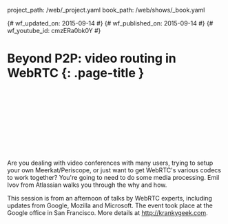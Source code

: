 project_path: /web/_project.yaml
book_path: /web/shows/_book.yaml

{# wf_updated_on: 2015-09-14 #}
{# wf_published_on: 2015-09-14 #}
{# wf_youtube_id: cmzERa0bk0Y #}

# Beyond P2P: video routing in WebRTC {: .page-title }


<div class="video-wrapper">
  <iframe class="devsite-embedded-youtube-video" data-video-id="cmzERa0bk0Y"
          data-autohide="1" data-showinfo="0" frameborder="0" allowfullscreen>
  </iframe>
</div>

Are you dealing with video conferences with many users, trying to setup your own Meerkat/Periscope, or just want to get WebRTC's various codecs to work together? You're going to need to do some media processing. Emil Ivov from Atlassian walks you through the why and how.

This session is from an afternoon of talks by WebRTC experts, including updates from Google, Mozilla and Microsoft. The event took place at the Google office in San Francisco. More details at http://krankygeek.com.
